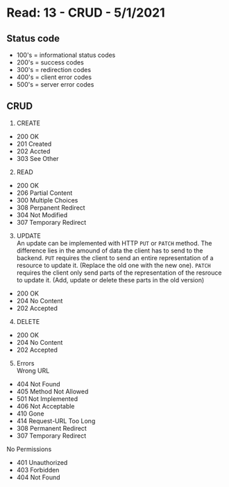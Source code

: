 # Read: 13 - CRUD - 5/1/2021

## Status code

- 100's = informational status codes
- 200's = success codes
- 300's = redirection codes
- 400's = client error codes
- 500's = server error codes

## CRUD

1. CREATE

- 200 OK
- 201 Created
- 202 Accted
- 303 See Other

2. READ

- 200 OK
- 206 Partial Content
- 300 Multiple Choices
- 308 Perpanent Redirect
- 304 Not Modified
- 307 Temporary Redirect

3. UPDATE  
   An update can be implemented with HTTP `PUT` or `PATCH` method. The difference lies in the amound of data the client has to send to the backend. `PUT` requires the client to send an entire representation of a resource to update it. (Replace the old one with the new one). `PATCH` requires the client only send parts of the representation of the resrouce to update it. (Add, update or delete these parts in the old version)

- 200 OK
- 204 No Content
- 202 Accepted

4. DELETE

- 200 OK
- 204 No Content
- 202 Accepted

5. Errors  
   Wrong URL

- 404 Not Found
- 405 Method Not Allowed
- 501 Not Implemented
- 406 Not Acceptable
- 410 Gone
- 414 Request-URL Too Long
- 308 Permanent Redirect
- 307 Temporary Redirect

No Permissions

- 401 Unauthorized
- 403 Forbidden
- 404 Not Found